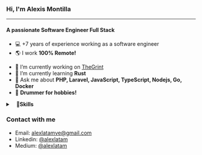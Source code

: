 ### Hi, I'm Alexis Montilla
---
<h4 align="start">A passionate Software Engineer Full Stack</h4>

- 💻 +7 years of experience working as a software engineer
- 🌎 I work **100% Remote!**
<!-- - - 🔭 I’m currently working on [Oxas Tech](https://oxas.tech/)-->
- 🔭 I’m currently working on [TheGrint]([https://thegrint.com/)
- 🌱 I’m currently learning **Rust**
- 💬 Ask me about **PHP, Laravel, JavaScript, TypeScript, Nodejs, Go, Docker**
- 🥁 **Drummer for hobbies!**

<details>
	<summary>&nbsp;&nbsp;&nbsp;🚀<b>Skills</b></summary>
	<br/>
		<img src="https://img.shields.io/badge/-HTML-%23222326"          alt="HTML"/>
		<img src="https://img.shields.io/badge/-CSS-%23222326"           alt="CSS"/>
		<img src="https://img.shields.io/badge/-Bootstrap-%23222326"     alt="Bootstrap"/>
		<img src="https://img.shields.io/badge/-TailwindsCSS-%23222326"  alt="TailwindsCSS"/>
		<img src="https://img.shields.io/badge/-JavaScript-%23222326"    alt="Javascript"/>
		<img src="https://img.shields.io/badge/-TypeScript-%23222326"    alt="TypeScript"/>
		<img src="https://img.shields.io/badge/-JQuery-%23222326"        alt="JQuery"/>
		<img src="https://img.shields.io/badge/-React-%23222326"         alt="React"/>
	<br/>
		<img  src="https://img.shields.io/badge/-PHP-%23222326"               alt="PHP"/>
		<img  src="https://img.shields.io/badge/-Go/Golang-%23222326"         alt="Go/Golang"/>
<!-- 		<img  src="https://img.shields.io/badge/-Ruby-%23222326" alt="Ruby"/> -->
<!-- 		<img  src="https://img.shields.io/badge/-Laravel-%23222326"           alt="Laravel"/>
		<img  src="https://img.shields.io/badge/-Ruby%20on%20Rails-%23222326" alt="Ruby on Rails"/> -->
		<img  src="https://img.shields.io/badge/-Node-%23222326"              alt="Node"/>
	<br/>
		<img  src="https://img.shields.io/badge/-Git-%23222326"              alt="Git"/>
		<img  src="https://img.shields.io/badge/-SQL-%23222326"              alt="SQL"/>
		<img  src="https://img.shields.io/badge/-PostgreSQL-%23222326"       alt="PostgreSQL"/>
		<img  src="https://img.shields.io/badge/-MySQL-%23222326"            alt="MySQL"/>
		<img  src="https://img.shields.io/badge/-Linux-%23222326"            alt="Linux"/>
		<img  src="https://img.shields.io/badge/-Docker-%23222326"            alt="Docker"/>
		<img  src="https://img.shields.io/badge/-Bash-%23222326"             alt="Bash"/>
		<img  src="https://img.shields.io/badge/-Azure-%23222326"            alt="Azure"/>
		<img  src="https://img.shields.io/badge/-Digital%20Ocean-%23222326"  alt="Digital Ocean"/>
	<br/>
		<img  src="https://img.shields.io/badge/-Figma-%23222326"          alt="Figma"/>	
		<img  src="https://img.shields.io/badge/-Postman-%23222326"        alt="Postman"/>
		<img  src="https://img.shields.io/badge/-Jira-%23222326"           alt="Jira"/>
		<img  src="https://img.shields.io/badge/-Slack-%23222326"          alt="Slack"/>
		<img  src="https://img.shields.io/badge/-Scrum-%23222326"          alt="Scrum"/>
		<img  src="https://img.shields.io/badge/-Scrum-%23222326"          alt="SEO"/>
		<img  src="https://img.shields.io/badge/-Accessibility-%23222326"  alt="Accessibility"/>
	
</details>

### Contact with me

- Email: [alexlatamve@gmail.com](mailto:alexlatamve@gmail.com)
- Linkedin: [@alexlatam](https://linkedin.com/in/alexlatam)
- Medium: [@alexlatam](https://linkedin.com/in/alexlatam)
